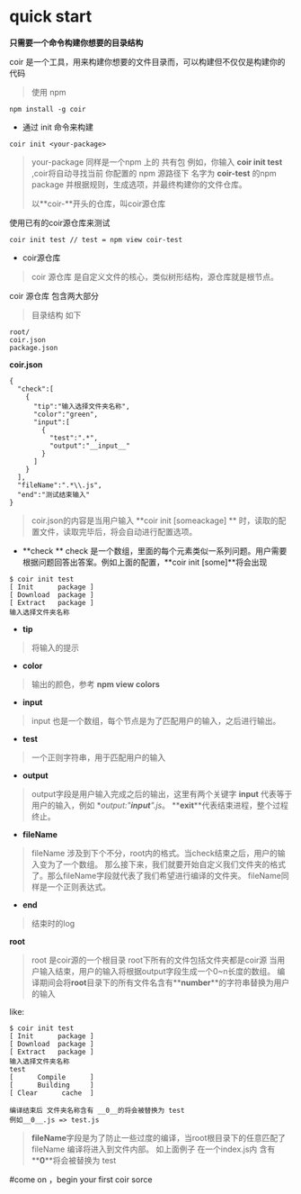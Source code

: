 # quick start
**只需要一个命令构建你想要的目录结构**

coir 是一个工具，用来构建你想要的文件目录而，可以构建但不仅仅是构建你的代码
> 使用 npm 
```
npm install -g coir
```

* 通过 init  命令来构建
```
coir init <your-package>
```
>your-package 同样是一个npm 上的 共有包 例如，你输入  **coir init test**  ,coir将自动寻找当前 你配置的 npm 源路径下 名字为 **coir-test** 的npm package 并根据规则，生成选项，并最终构建你的文件仓库。
>
>以**coir-**开头的仓库，叫coir源仓库

使用已有的coir源仓库来测试
```
coir init test // test = npm view coir-test
```

* coir源仓库
>coir 源仓库 是自定义文件的核心，类似树形结构，源仓库就是根节点。

coir 源仓库 包含两大部分
>目录结构 如下
```
root/
coir.json
package.json
```

**coir.json** 
```
{
  "check":[
    {
      "tip":"输入选择文件夹名称",
      "color":"green",
      "input":[
        {
          "test":".*",
          "output":"__input__"
        }
      ]
    }
  ],
  "fileName":".*\\.js",
  "end":"测试结束输入"
}
```
>coir.json的内容是当用户输入 **coir init [someackage] ** 时，读取的配置文件，读取完毕后，将会自动进行配置选项。

* **check **
check 是一个数组，里面的每个元素类似一系列问题。用户需要根据问题回答出答案。例如上面的配置，**coir init [some]**将会出现  
```
$ coir init test
[ Init      package ]
[ Download  package ]
[ Extract   package ]
输入选择文件夹名称

```
* **tip**
>将输入的提示

* **color**
>输出的颜色，参考 **npm view colors**

* **input**
>input 也是一个数组，每个节点是为了匹配用户的输入，之后进行输出。

* **test**
>一个正则字符串，用于匹配用户的输入

* **output**
>output字段是用户输入完成之后的输出，这里有两个关键字
>**__input__** 代表等于 用户的输入，例如  **output:"__input__".js*。
>**__exit__**代表结束进程，整个过程终止。

* **fileName**
>fileName 涉及到下个不分，root内的格式。当check结束之后，用户的输入变为了一个数组。
>那么接下来，我们就要开始自定义我们文件夹的格式了。那么fileName字段就代表了我们希望进行编译的文件夹。
>fileName同样是一个正则表达式。

* **end**
>结束时的log


**root**
>root 是coir源的一个根目录
>root下所有的文件包括文件夹都是coir源
>当用户输入结束，用户的输入将根据output字段生成一个0~n长度的数组。
>编译期间会将**root**目录下的所有文件名含有**__number__**的字符串替换为用户的输入

like:
```
$ coir init test
[ Init      package ]
[ Download  package ]
[ Extract   package ]
输入选择文件夹名称
test
[      Compile      ]
[      Building     ]
[ Clear      cache  ]

编译结束后 文件夹名称含有 __0__的将会被替换为 test
例如__0__.js => test.js
```

>**fileName**字段是为了防止一些过度的编译，当root根目录下的任意匹配了fileName 
>编译将进入到文件内部。
>如上面例子 在一个index.js内 含有**__0__**将会被替换为 test


#come on ，begin your first coir sorce
